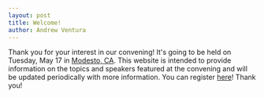 ```yaml
---
layout: post
title: Welcome!
author: Andrew Ventura
---
```


Thank you for your interest in our convening! It's going to be held on Tuesday, May 17 in [Modesto, CA](/location "Location").
This website is intended to provide information on the topics and speakers featured at the convening and will be updated periodically with more information. You can register [here](http://www.eventbrite.com/e/community-in-unity-resiliency-to-trauma-tickets-19846102226 "Register here")! Thank you!